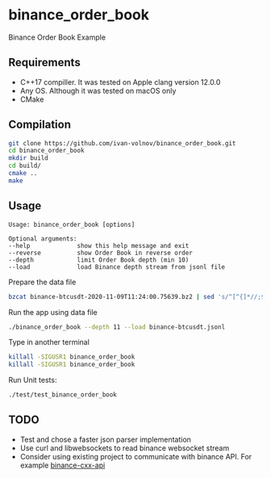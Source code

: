 # binance_order_book

Binance Order Book Example

## Requirements

- C++17 compiller. It was tested on Apple clang version 12.0.0
- Any OS. Although it was tested on macOS only
- CMake

## Compilation

```bash
git clone https://github.com/ivan-volnov/binance_order_book.git
cd binance_order_book
mkdir build
cd build/
cmake ..
make
```

## Usage

```text
Usage: binance_order_book [options]

Optional arguments:
--help             show this help message and exit
--reverse          show Order Book in reverse order
--depth            limit Order Book depth (min 10)
--load             load Binance depth stream from jsonl file
```

Prepare the data file

```bash
bzcat binance-btcusdt-2020-11-09T11:24:00.75639.bz2 | sed 's/^[^{]*//;$s/$//' > binance-btcusdt.jsonl
```

Run the app using data file

```bash
./binance_order_book --depth 11 --load binance-btcusdt.jsonl
```

Type in another terminal

```bash
killall -SIGUSR1 binance_order_book
killall -SIGUSR1 binance_order_book
```

Run Unit tests:

```bash
./test/test_binance_order_book
```

## TODO

- Test and chose a faster json parser implementation
- Use curl and libwebsockets to read binance websocket stream
- Consider using existing project to communicate with binance API.
 For example [binance-cxx-api](https://github.com/dmikushin/binance-cxx-api)
